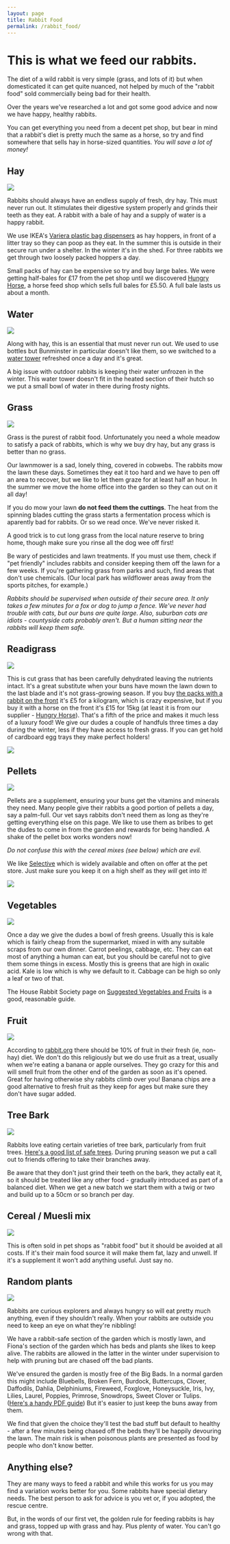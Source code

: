 ```yaml
---
layout: page
title: Rabbit Food
permalink: /rabbit_food/
---
```


# This is what we feed our rabbits. 

The diet of a wild rabbit is very simple (grass, and lots of it) but when domesticated it can get quite nuanced, not helped by much of the "rabbit food" sold commercially being bad for their health. 

Over the years we've researched a lot and got some good advice and now we have happy, healthy rabbits.

You can get everything you need from a decent pet shop, but bear in mind that a rabbit's diet is pretty much the same as a horse, so try and find somewhere that sells hay in horse-sized quantities. *You will save a lot of money!*

## Hay

![](/images/hayhopper.jpg)

Rabbits should always have an endless supply of fresh, dry hay. This must never run out. It stimulates their digestive system properly and grinds their teeth as they eat. A rabbit with a bale of hay and a supply of water is a happy rabbit. 

We use IKEA's [Variera plastic bag dispensers](http://www.ikea.com/gb/en/products/kitchen-products/kitchen-organisers-shelves/variera-plastic-bag-dispenser-white-art-80010222/) as hay hoppers, in front of a litter tray so they can poop as they eat. In the summer this is outside in their secure run under a shelter. In the winter it's in the shed. For three rabbits we get through two loosely packed hoppers a day. 

Small packs of hay can be expensive so try and buy large bales. We were getting half-bales for £17 from the pet shop until we discovered [Hungry Horse](http://hungryhorse.org), a horse feed shop which sells full bales for £5.50. A full bale lasts us about a month. 

## Water

![](/images/water.jpg)

Along with hay, this is an essential that must never run out. We used to use bottles but Bunminster in particular doesn't like them, so we switched to a [water tower](http://amzn.to/2FUBRrB) refreshed once a day and it's great. 

A big issue with outdoor rabbits is keeping their water unfrozen in the winter. This water tower doesn't fit in the heated section of their hutch so we put a small bowl of water in there during frosty nights. 

## Grass

![](/images/grass.jpg)

Grass is the purest of rabbit food. Unfortunately you need a whole meadow to satisfy a pack of rabbits, which is why we buy dry hay, but any grass is better than no grass. 

Our lawnmower is a sad, lonely thing, covered in cobwebs. The rabbits mow the lawn these days. Sometimes they eat it too hard and we have to pen off an area to recover, but we like to let them graze for at least half an hour. In the summer we move the home office into the garden so they can out on it all day!

If you do mow your lawn **do not feed them the cuttings**. The heat from the spinning blades cutting the grass starts a fermentation process which is aparently bad for rabbits. Or so we read once. We've never risked it.

A good trick is to cut long grass from the local nature reserve to bring home, though make sure you rinse all the dog wee off first! 

Be wary of pesticides and lawn treatments. If you must use them, check if "pet friendly" includes rabbits and consider keeping them off the lawn for a few weeks. If you're gathering grass from parks and such, find areas that don't use chemicals. (Our local park has wildflower areas away from the sports pitches, for example.) 

*Rabbits should be supervised when outside of their secure area. It only takes a few minutes for a fox or dog to jump a fence. We've never had trouble with cats, but our buns are quite large. Also, suburban cats are idiots - countyside cats probably aren't. But a human sitting near the rabbits will keep them safe.*

## Readigrass

![](/images/readigrass.jpg)

This is cut grass that has been carefully dehydrated leaving the nutrients intact. It's a great substitute when your buns have mown the lawn down to the last blade and it's not grass-growing season. If you buy [the packs with a rabbit on the front](http://amzn.to/2ph4qW1) it's £5 for a kilogram, which is crazy expensive, but if you buy it with a horse on the front it's £15 for 15kg (at least it is from our supplier - [Hungry Horse](http://hungryhorse.org)). That's a fifth of the price and makes it much less of a luxury food! We give our dudes a couple of handfuls three times a day during the winter, less if they have access to fresh grass. If you can get hold of cardboard egg trays they make perfect holders! 

![](/images/readigrass_bag.jpg)

## Pellets

![](/images/pellets.jpg)

Pellets are a supplement, ensuring your buns get the vitamins and minerals they need. Many people give their rabbits a good portion of pellets a day, say a palm-full. Our vet says rabbits don't need them as long as they're getting everything else on this page. We like to use them as bribes to get the dudes to come in from the garden and rewards for being handled. A shake of the pellet box works wonders now! 

*Do not confuse this with the cereal mixes (see below) which are evil.*

We like [Selective](http://amzn.to/2FZaIUA) which is widely available and often on offer at the pet store. Just make sure you keep it on a high shelf as they *will* get into it! 

![](/images/selective-rip.jpg)

## Vegetables

![](/images/greens.jpg)

Once a day we give the dudes a bowl of fresh greens. Usually this is kale which is fairly cheap from the supermarket, mixed in with any suitable scraps from our own dinner. Carrot peelings, cabbage, etc. They can eat most of anything a human can eat, but you should be careful not to give them some things in excess. Mostly this is greens that are high in oxalic acid. Kale is low which is why we default to it. Cabbage can be high so only a leaf or two of that. 

The House Rabbit Society page on [Suggested Vegetables and Fruits](https://rabbit.org/suggested-vegetables-and-fruits-for-a-rabbit-diet/) is a good, reasonable guide.

## Fruit

![](/images/banana.jpg)

According to [rabbit.org](https://rabbit.org/suggested-vegetables-and-fruits-for-a-rabbit-diet/) there should be 10% of fruit in their fresh (ie, non-hay) diet. We don't do this religiously but we do use fruit as a treat, usually when we're eating a banana or apple ourselves. They go crazy for this and will smell fruit from the other end of the garden as soon as it's opened. Great for having otherwise shy rabbits climb over you! Banana chips are a good alternative to fresh fruit as they keep for ages but make sure they don't have sugar added. 

## Tree Bark

![](/images/apple-bark.jpg)

Rabbits love eating certain varieties of tree bark, particularly from fruit trees. [Here's a good list of safe trees](http://bunnyproof.com/what-types-of-wood-can-rabbits-chew-on). During pruning season we put a call out to friends offering to take their branches away. 

Be aware that they don't just grind their teeth on the bark, they actally eat it, so it should be treated like any other food - gradually introduced as part of a balanced diet. When we get a new batch we start them with a twig or two and build up to a 50cm or so branch per day. 

## Cereal / Muesli mix

![](/images/bad-food.jpg)

This is often sold in pet shops as "rabbit food" but it should be avoided at all costs. If it's their main food source it will make them fat, lazy and unwell. If it's a supplement it won't add anything useful. Just say no.

## Random plants

![](/images/gardenplants.jpg)

Rabbits are curious explorers and always hungry so will eat pretty much anything, even if they shouldn't really. When your rabbits are outside you need to keep an eye on what they're nibbling! 

We have a rabbit-safe section of the garden which is mostly lawn, and Fiona's section of the garden which has beds and plants she likes to keep alive. The rabbits are allowed in the latter in the winter under supervision to help with pruning but are chased off the bad plants. 

We've ensured the garden is mostly free of the Big Bads. In a normal garden this might include Bluebells, Broken Fern, Burdock, Buttercups, Clover, Daffodils, Dahlia, Delphiniums, Fireweed, Foxglove, Honeysuckle, Iris, Ivy, Lilies, Laurel, Poppies, Primrose, Snowdrops, Sweet Clover or Tulips. ([Here's a handy PDF guide](http://www.prideveterinarycentre.co.uk/Userfiles/Healthcare%20Information%20Sheets/Poisonous%20Plants%20For%20Rabbits.pdf)) But it's easier to just keep the buns away from them. 

We find that given the choice they'll test the bad stuff but default to healthy - after a few minutes being chased off the beds they'll be happily devouring the lawn. The main risk is when poisonous plants are presented as food by people who don't know better. 

## Anything else?

They are many ways to feed a rabbit and while this works for us you may find a variation works better for you. Some rabbits have special dietary needs. The best person to ask for advice is you vet or, if you adopted, the rescue centre. 

But, in the words of our first vet, the golden rule for feeding rabbits is hay and grass, topped up with grass and hay. Plus plenty of water. You can't go wrong with that. 